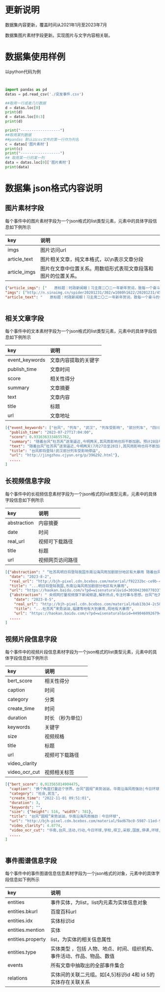 # 更新说明

数据集内容更新，覆盖时间从2021年1月至2023年7月

数据集图片素材字段更新。实现图片与文字内容相关联。

# 数据集使用样例

以python代码为例

```python


import pandas as pd
datas = pd.read_csv('./突发事件.csv')

##取用一行或者几行数据
d = datas.loc[0]
print(d)
d = datas.loc[0:3]
print(d)

print("------------------")
##取用某列数据
##pandas 默认以csv文件的第一行作为列名
c = datas['图片素材']
print(c)
print("------------------")
## 取用某一行的某一列
data = datas.loc[0]['图片素材']
print(data)

```

# 数据集 json格式内容说明

## 图片素材字段

每个事件中的图片素材字段为一个json格式的list类型元素，元素中的具体字段信息如下例所示

| key           | 说明                              |
| :------------ | :------------------------------ |
| imgs          | 图片访问url                         |
| article\_text | 图片相关文章，纯文本格式，以\n表示文章分段          |
| article\_imgs | 图片在文章中位置关系。用数组形式表现文章段落和图片的位置关系。 |

```json
{"article_imgs": ["　　原标题：时政新闻眼丨习主席二〇二一年新年贺词，致每一个奋斗的中国人 ", "http://n.sinaimg.cn/spider20201231/302/w1080h1622/20201231/454f-kfxsuvx4984961.jpg", "　　每当新年钟声即将敲响的时候，这个从北京传遍全球的声音总是直抵人心。2020年12月31日晚，中国国家主席习近平在北京发表了2021年新年贺词。这也是他第8年在同一个时间节点发表这篇重要讲话。在带领中国战胜了史所罕见的风险挑战之后，习主席会怎样讲述这一年发生在这个国家的故事？站在“两个一百年”的历史交汇点，他对这个国家的每一个人会有怎样的深情告白？", "　　△独家视频丨国家主席习近平发表二〇二一年新年贺词", "　　 最高礼赞：“每个人都了不起”", "　　2020年，极不平凡。当病毒打破生活的平静，我们共同扛过那些“至暗时刻”，一起迎来光亮和希望。", "　　疫情初始，江城告急，抛下所有，热血出征的，是你；封一座城，护一国人，顾全大局，咬牙坚持的，是你；鏖战之时，壁垒森严，事无巨细，温暖人心的，是你；国有所需，走出家门，复工复产，加班加点的，是你；“闷死”病毒，裹足不出，云上监工，隔空加油的，是你……", "http://n.sinaimg.cn/spider20201231/212/w2048h1364/20201231/3c8d-kfxsuvx4984963.jpg", "　　辞旧迎新之际，你是否已经准备好接受一次最高嘉奖？", "　　在2021年新年贺词中，习近平主席说：“平凡铸就伟大，英雄来自人民。每个人都了不起。”", "　　这一年，习近平给很多人点过赞。他在几个月前的全国抗疫表彰大会上说：“中华民族能够经历无数灾厄仍不断发展壮大，从来都不是因为有救世主，而是因为在大灾大难前有千千万万个普通人挺身而出、慷慨前行。”", "http://n.sinaimg.cn/spider20201231/640/w1280h960/20201231/8215-kfxsuvx4985073.jpg", "　　2020年，危急时刻，又见遍地英雄！从“天使白”、“橄榄绿”到“守护蓝”、“志愿红”，从抗洪英雄陈陆、甘磊、帖克艳到“00”后抗疫护士刘家怡……习近平主席都曾一一点赞。他尤其提到，“武汉不愧为英雄的城市，武汉人民不愧为英雄的人民，全党全国各族人民都为你们而感动、而赞叹！党和人民感谢武汉人民！”", "http://n.sinaimg.cn/spider20201231/364/w1080h884/20201231/ae18-kfxsuvx4985071.jpg", "　　在新年贺词中，习近平再次提到“90后”、“00后”青年一代。在参加抗疫的医务人员中，有近一半是“90后”、“00后”。习近平曾经引用过一句话：“哪里有什么白衣天使，不过是一群孩子换了一身衣服。”他由衷赞叹：“广大青年用行动证明，新时代的中国青年是好样的，是堪当大任的！”", "http://n.sinaimg.cn/spider20201231/566/w1800h1166/20201231/ca89-kfxsuvx4985178.jpg", "　　在新年贺词中，习近平主席说：“一个个义无反顾的身影，一次次心手相连的接力，一幕幕感人至深的场景，生动展示了伟大抗疫精神。”", "　　他曾这样诠释伟大抗疫精神——“生命至上、举国同心、舍生忘死、尊重科学、命运与共”。2020年，每一个中国人，都是伟大抗疫精神的铸就者。每一个中国人，也都是伟大抗疫精神的展示者。", "http://n.sinaimg.cn/spider20201231/385/w2048h1537/20201231/71bc-kfxsuvx4985179.jpg", "　　听了习主席的点赞，你的内心是不是有些澎湃？就怀揣着这份小激动，迎接新一年的挑战和磨砺吧。", "　　 最足干劲：“咬定青山不放松”", "　　2020这一年，我们太难了。但是，再难，我们都挺过来了。这一年，你坚持做了哪些事？实现了哪些小目标呢？", "　　2020年，中国保持勇往直前、风雨无阻的战略定力，万众一心加油干，越是艰险越向前。在2021年新年贺词中，习近平主席重点谈到了三件事。 ", "http://n.sinaimg.cn/spider20201231/211/w2048h1363/20201231/c0b2-kfxsuvx4985295.jpg", "　　决战决胜脱贫攻坚", "　　“让几千万农村贫困人口生活好起来，是我心中的牵挂。”“新年之际，我最牵挂的还是困难群众。”“农村1000多万贫困人口的脱贫任务要如期完成，还得咬定目标使劲干”……透过每一年的新年贺词，可以看出习主席对脱贫攻坚的深深牵挂。 ", "http://n.sinaimg.cn/spider20201231/566/w1800h1166/20201231/2e9b-kfxsuvx4985294.jpg", "　　历经8年，决战脱贫攻坚在2020年这一年取得决定性胜利。在2021年的新年贺词中，习近平主席说，我们向深度贫困发起总攻，啃下了最难啃的“硬骨头”。", "　　下一步怎么走？习主席说，我们还要咬定青山不放松，脚踏实地加油干，努力绘就乡村振兴的壮美画卷，朝着共同富裕的目标稳步前行。最近召开的中央农村工作会议，将之描述为“三农”工作重心的“历史性转移”。", "http://n.sinaimg.cn/spider20201231/566/w1800h1166/20201231/edf5-kfxsuvx4985408.jpg", "　　深化改革扩大开放", "　　2020年是深圳等经济特区建立40周年、上海浦东开发开放30周年。在2021年新年贺词中，习主席说，改革开放创造了发展奇迹，今后还要以更大气魄深化改革、扩大开放，续写更多“春天的故事”。", "http://n.sinaimg.cn/spider20201231/566/w1800h1166/20201231/ab98-kfxsuvx4985407.jpg", "　　就在发表新年贺词的前一天，2020年12月30日，习近平出席中央全面深化改革委员会第17次会议，并与欧方领导人共同宣布如期完成中欧投资协定谈判，再次发出了深化改革、扩大开放的鲜明信号。", "http://n.sinaimg.cn/spider20201231/0/w2048h1152/20201231/cc8c-kfxsuvx4985605.jpg", "　　构建人类命运共同体", "　　在新年贺词中，习近平主席说，经历了一年来的风雨，我们比任何时候都更加深切体会到人类命运共同体的意义。", "　　就在2020年将尽之时，全球累计新冠肺炎确诊病例超过了8000万例，死亡人数超过了170万例。这一年，世界经济陷入上世纪30年代大萧条以来最严重的衰退。", "http://n.sinaimg.cn/spider20201231/566/w1800h1166/20201231/b023-kfxsuvx4985593.jpg", "　　2020年，习近平主席密集开展元首外交，在世界大变局中引领前行的方向。习主席说：“近一年的抗疫实践证明，只要团结一心、科学防治，病毒传播可以控制，疫情影响可以克服。”中国为充满不确定性、不稳定性的世界，注入了弥足珍贵的确定性、稳定性。", "　　在2021年新年贺词中，习主席再次呼吁：“疫情防控任重道远。世界各国人民要携起手来，风雨同舟，早日驱散疫情的阴霾，努力建设更加美好的地球家园。”", "http://n.sinaimg.cn/spider20201231/566/w1800h1166/20201231/aba7-kfxsuvx4985777.jpg", "　　2020年，除了做好自己的事，你也是一件件国之大事的亲历者、见证者、参与者。在新年贺词中，习主席为每一个人鼓起最足干劲。2021年，让我们继续心怀国之大者，用汗水浇灌收获，以实干笃定前行。", "　　 最强宣言：“我们还要继续奋斗”", "　　2020年，在泰山压顶的危难时刻，中国共产党带领中国人民交出了一份人民满意、世界瞩目、可以载入史册的答卷，也上了一堂何为制度优势、何为“主心骨”“定盘星”的“全民公开课”。", "http://n.sinaimg.cn/spider20201231/566/w1800h1166/20201231/4a0d-kfxsuvx4985783.jpg", "　　2021年，是中国共产党百年华诞。你打算如何跟着中国共产党一起奋斗？", "　　习近平主席在新年贺词中，重点说到了中国共产党的“初心”——“百年征程波澜壮阔，百年初心历久弥坚。”“我们秉持以人民为中心，永葆初心、牢记使命，乘风破浪、扬帆远航，一定能实现中华民族伟大复兴。”", "http://n.sinaimg.cn/spider20201231/566/w1800h1166/20201231/4f29-kfxsuvx4985864.jpg", "　　葆初心，必奋斗。新年贺词，金句频出，不少就与“奋斗”相关：“天上不会掉馅饼，努力奋斗才能梦想成真。”“幸福都是奋斗出来的。”“大家还要一起拼搏、一起奋斗”……在2021年的新年贺词中，习近平主席说：“征途漫漫，惟有奋斗。我们通过奋斗，披荆斩棘，走过了万水千山。我们还要继续奋斗，勇往直前，创造更加灿烂的辉煌。”", "http://n.sinaimg.cn/spider20201231/566/w1800h1166/20201231/3ae5-kfxsuvx4985866.jpg", "http://n.sinaimg.cn/spider20201231/566/w1800h1166/20201231/26b5-kfxsuvx4985969.jpg", "　　这是人民领袖的深情寄语，这是百年大党的热切召唤。心有所信，方能行远。心中有了方向，奋斗更有力量。", "　　“惟愿山河锦绣、国泰民安。惟愿和顺致祥、幸福美满。”每一个你我，都是他心中的牵挂。奋斗的你，当铭记，你的背后是整个中国。", "　　监制丨申勇 龚雪辉", "　　主笔丨刘瑞琳", "　　责编丨郁振一", "　　视觉丨陈括", "责任编辑：刘德宾 "], 
"imgs": ["http://n.sinaimg.cn/spider20201231/302/w1080h1622/20201231/454f-kfxsuvx4984961.jpg", "http://n.sinaimg.cn/spider20201231/212/w2048h1364/20201231/3c8d-kfxsuvx4984963.jpg", "http://n.sinaimg.cn/spider20201231/640/w1280h960/20201231/8215-kfxsuvx4985073.jpg", "http://n.sinaimg.cn/spider20201231/364/w1080h884/20201231/ae18-kfxsuvx4985071.jpg", "http://n.sinaimg.cn/spider20201231/566/w1800h1166/20201231/ca89-kfxsuvx4985178.jpg", "http://n.sinaimg.cn/spider20201231/385/w2048h1537/20201231/71bc-kfxsuvx4985179.jpg", "http://n.sinaimg.cn/spider20201231/211/w2048h1363/20201231/c0b2-kfxsuvx4985295.jpg", "http://n.sinaimg.cn/spider20201231/566/w1800h1166/20201231/2e9b-kfxsuvx4985294.jpg", "http://n.sinaimg.cn/spider20201231/566/w1800h1166/20201231/edf5-kfxsuvx4985408.jpg", "http://n.sinaimg.cn/spider20201231/566/w1800h1166/20201231/ab98-kfxsuvx4985407.jpg", "http://n.sinaimg.cn/spider20201231/0/w2048h1152/20201231/cc8c-kfxsuvx4985605.jpg", "http://n.sinaimg.cn/spider20201231/566/w1800h1166/20201231/b023-kfxsuvx4985593.jpg", "http://n.sinaimg.cn/spider20201231/566/w1800h1166/20201231/aba7-kfxsuvx4985777.jpg", "http://n.sinaimg.cn/spider20201231/566/w1800h1166/20201231/4a0d-kfxsuvx4985783.jpg", "http://n.sinaimg.cn/spider20201231/566/w1800h1166/20201231/4f29-kfxsuvx4985864.jpg", "http://n.sinaimg.cn/spider20201231/566/w1800h1166/20201231/3ae5-kfxsuvx4985866.jpg", "http://n.sinaimg.cn/spider20201231/566/w1800h1166/20201231/26b5-kfxsuvx4985969.jpg"], 
"article_text": "　　原标题：时政新闻眼丨习主席二〇二一年新年贺词，致每一个奋斗的中国人 \n　　每当新年钟声即将敲响的时候，这个从北京传遍全球的声音总是直抵人心。2020年12月31日晚，中国国家主席习近平在北京发表了2021年新年贺词。这也是他第8年在同一个时间节点发表这篇重要讲话。在带领中国战胜了史所罕见的风险挑战之后，习主席会怎样讲述这一年发生在这个国家的故事？站在“两个一百年”的历史交汇点，他对这个国家的每一个人会有怎样的深情告白？\n　　△独家视频丨国家主席习近平发表二〇二一年新年贺词\n　　 最高礼赞：“每个人都了不起”\n　　2020年，极不平凡。当病毒打破生活的平静，我们共同扛过那些“至暗时刻”，一起迎来光亮和希望。\n　　疫情初始，江城告急，抛下所有，热血出征的，是你；封一座城，护一国人，顾全大局，咬牙坚持的，是你；鏖战之时，壁垒森严，事无巨细，温暖人心的，是你；国有所需，走出家门，复工复产，加班加点的，是你；“闷死”病毒，裹足不出，云上监工，隔空加油的，是你……\n　　辞旧迎新之际，你是否已经准备好接受一次最高嘉奖？\n　　在2021年新年贺词中，习近平主席说：“平凡铸就伟大，英雄来自人民。每个人都了不起。”\n　　这一年，习近平给很多人点过赞。他在几个月前的全国抗疫表彰大会上说：“中华民族能够经历无数灾厄仍不断发展壮大，从来都不是因为有救世主，而是因为在大灾大难前有千千万万个普通人挺身而出、慷慨前行。”\n　　2020年，危急时刻，又见遍地英雄！从“天使白”、“橄榄绿”到“守护蓝”、“志愿红”，从抗洪英雄陈陆、甘磊、帖克艳到“00”后抗疫护士刘家怡……习近平主席都曾一一点赞。他尤其提到，“武汉不愧为英雄的城市，武汉人民不愧为英雄的人民，全党全国各族人民都为你们而感动、而赞叹！党和人民感谢武汉人民！”\n　　在新年贺词中，习近平再次提到“90后”、“00后”青年一代。在参加抗疫的医务人员中，有近一半是“90后”、“00后”。习近平曾经引用过一句话：“哪里有什么白衣天使，不过是一群孩子换了一身衣服。”他由衷赞叹：“广大青年用行动证明，新时代的中国青年是好样的，是堪当大任的！”\n　　在新年贺词中，习近平主席说：“一个个义无反顾的身影，一次次心手相连的接力，一幕幕感人至深的场景，生动展示了伟大抗疫精神。”\n　　他曾这样诠释伟大抗疫精神——“生命至上、举国同心、舍生忘死、尊重科学、命运与共”。2020年，每一个中国人，都是伟大抗疫精神的铸就者。每一个中国人，也都是伟大抗疫精神的展示者。\n　　听了习主席的点赞，你的内心是不是有些澎湃？就怀揣着这份小激动，迎接新一年的挑战和磨砺吧。\n　　 最足干劲：“咬定青山不放松”\n　　2020这一年，我们太难了。但是，再难，我们都挺过来了。这一年，你坚持做了哪些事？实现了哪些小目标呢？\n　　2020年，中国保持勇往直前、风雨无阻的战略定力，万众一心加油干，越是艰险越向前。在2021年新年贺词中，习近平主席重点谈到了三件事。 \n　　决战决胜脱贫攻坚\n　　“让几千万农村贫困人口生活好起来，是我心中的牵挂。”“新年之际，我最牵挂的还是困难群众。”“农村1000多万贫困人口的脱贫任务要如期完成，还得咬定目标使劲干”……透过每一年的新年贺词，可以看出习主席对脱贫攻坚的深深牵挂。 \n　　历经8年，决战脱贫攻坚在2020年这一年取得决定性胜利。在2021年的新年贺词中，习近平主席说，我们向深度贫困发起总攻，啃下了最难啃的“硬骨头”。\n　　下一步怎么走？习主席说，我们还要咬定青山不放松，脚踏实地加油干，努力绘就乡村振兴的壮美画卷，朝着共同富裕的目标稳步前行。最近召开的中央农村工作会议，将之描述为“三农”工作重心的“历史性转移”。\n　　深化改革扩大开放\n　　2020年是深圳等经济特区建立40周年、上海浦东开发开放30周年。在2021年新年贺词中，习主席说，改革开放创造了发展奇迹，今后还要以更大气魄深化改革、扩大开放，续写更多“春天的故事”。\n　　就在发表新年贺词的前一天，2020年12月30日，习近平出席中央全面深化改革委员会第17次会议，并与欧方领导人共同宣布如期完成中欧投资协定谈判，再次发出了深化改革、扩大开放的鲜明信号。\n　　构建人类命运共同体\n　　在新年贺词中，习近平主席说，经历了一年来的风雨，我们比任何时候都更加深切体会到人类命运共同体的意义。\n　　就在2020年将尽之时，全球累计新冠肺炎确诊病例超过了8000万例，死亡人数超过了170万例。这一年，世界经济陷入上世纪30年代大萧条以来最严重的衰退。\n　　2020年，习近平主席密集开展元首外交，在世界大变局中引领前行的方向。习主席说：“近一年的抗疫实践证明，只要团结一心、科学防治，病毒传播可以控制，疫情影响可以克服。”中国为充满不确定性、不稳定性的世界，注入了弥足珍贵的确定性、稳定性。\n　　在2021年新年贺词中，习主席再次呼吁：“疫情防控任重道远。世界各国人民要携起手来，风雨同舟，早日驱散疫情的阴霾，努力建设更加美好的地球家园。”\n　　2020年，除了做好自己的事，你也是一件件国之大事的亲历者、见证者、参与者。在新年贺词中，习主席为每一个人鼓起最足干劲。2021年，让我们继续心怀国之大者，用汗水浇灌收获，以实干笃定前行。\n　　 最强宣言：“我们还要继续奋斗”\n　　2020年，在泰山压顶的危难时刻，中国共产党带领中国人民交出了一份人民满意、世界瞩目、可以载入史册的答卷，也上了一堂何为制度优势、何为“主心骨”“定盘星”的“全民公开课”。\n　　2021年，是中国共产党百年华诞。你打算如何跟着中国共产党一起奋斗？\n　　习近平主席在新年贺词中，重点说到了中国共产党的“初心”——“百年征程波澜壮阔，百年初心历久弥坚。”“我们秉持以人民为中心，永葆初心、牢记使命，乘风破浪、扬帆远航，一定能实现中华民族伟大复兴。”\n　　葆初心，必奋斗。新年贺词，金句频出，不少就与“奋斗”相关：“天上不会掉馅饼，努力奋斗才能梦想成真。”“幸福都是奋斗出来的。”“大家还要一起拼搏、一起奋斗”……在2021年的新年贺词中，习近平主席说：“征途漫漫，惟有奋斗。我们通过奋斗，披荆斩棘，走过了万水千山。我们还要继续奋斗，勇往直前，创造更加灿烂的辉煌。”\n　　这是人民领袖的深情寄语，这是百年大党的热切召唤。心有所信，方能行远。心中有了方向，奋斗更有力量。\n　　“惟愿山河锦绣、国泰民安。惟愿和顺致祥、幸福美满。”每一个你我，都是他心中的牵挂。奋斗的你，当铭记，你的背后是整个中国。\n　　监制丨申勇 龚雪辉\n　　主笔丨刘瑞琳\n　　责编丨郁振一\n　　视觉丨陈括\n责任编辑：刘德宾 \n"}
  
```

## 相关文章字段

每个事件中的文本素材字段为一个json格式的list类型元素，元素中的具体字段信息如下例所示

| key             | 说明         |
| :-------------- | :--------- |
| event\_keywords | 文章内容提取的关键字 |
| publish\_time   | 文章时间       |
| score           | 相关性得分      |
| summary         | 文章摘要       |
| text            | 文章内容       |
| title           | 标题         |
| url             | 文章地址       |

```json
[{"event_keywords": ["台风", "列车", "武汉", "列车受影响", "部分列车", "四川盆地", "西南地区", "杜苏芮", "强降水", "陕西", "贵州", "东部", "重庆", "福建", "甘肃"], 
  "publish_time": "2023-07-27T17:04:00", 
  "score": 0.9316363334655762, 
  "summary": "随着台风“杜苏芮”逐渐逼近,今明两天,其风雨影响也将不断加剧。预计28日早晨到上午,“杜苏芮”最大可能在福建晋江到闽粤交界沿海登陆。“杜苏芮”登陆后,29日至31日,其残馀环流还可能深入内陆,给华北、黄淮等地带来强降雨,威力不容小觑。受台风“杜苏芮”影响,为确保铁路运输安全,7月27日起,福建、广东、长三角铁路部分列车停运。", 
  "text": "随着台风“杜苏芮”逐渐逼近,今明两天(7月27日至28日),其风雨影响也将不断加剧。预计28日早晨到上午,“杜苏芮”最大可能在福建晋江到闽粤交界沿海登陆。“杜苏芮”登陆后,29日至31日,其残馀环流还可能深入内陆,给华北、黄淮等地带来强降雨,威力不容小觑。\n今年首个暴雨橙色预警发布\n福建局地有特大暴雨\n7月27日10时,中央气象台发布今年首个暴雨橙色预警 :\n预计,7月27日14时至28日14时,浙江东部、福建东部和中南部以及云南东部、贵州西部、重庆西部、四川盆地中东部、陕西中南部和甘肃东部等地部分地区有暴雨或大暴雨。其中,福建东南部等局地有特大暴雨 (250~400毫米);上述部分地区伴有短时强降水(最大小时降雨量30~60毫米,局地可超过80毫米),局地有雷暴大风等强对流天气。\n中央气象台继续发布大风预报,预计7日14时至28日14时,巴士海峡、南海东北部偏东海域、福建南部的部分地区沿海风力可达9—12级、阵风13—15级,“杜苏芮”中心经过的附近海域风力可达13—17级,阵风17级以上 。\n这张菲律宾海岸警卫队发布的照片显示,7月26日,救援人员在菲律宾吕宋岛的北伊罗戈省冒着洪水撤离受灾人员。菲律宾吕宋岛多地遭到台风“杜苏芮”袭击。新华社发(菲律宾海岸警卫队供图)\n“杜苏芮”明日登陆我国闽粤沿海\n登陆后深入内陆风雨影响持续\n随着今年第5号台风“杜苏芮”不断逼近我国东南沿海,昨天上午,中央气象台拉响了今年首个台风最高级别红色预警 。“杜苏芮”云系庞大,其正面影响的福建、广东等地,强风雨天气已率先展开;此外,西南地区等地的较强降雨也在持续。\n26日凌晨,超强台风“杜苏芮”已在菲律宾北部登陆。台风“杜苏芮”逐渐逼近,今明两天,其风雨影响也将不断加剧,预计28日早晨到上午最大可能在福建晋江到闽粤交界沿海登陆,中央气象台今早继续发布台风红色预警 。除了台风带来的强降雨,今明两天,西南地区东部、华北、东北等地降雨仍将持续,并且局地伴有短时强降水、雷暴大风等强对流天气。\n具体来看,中央气象台预计,今天,甘肃南部、陕西南部、江南东部、西南地区东部、云南东南部等地部分地区有大到暴雨。其中,甘肃东部、浙江中南部、四川盆地中东部、重庆西部、贵州西部等地部分地区有大暴雨。\n明天,辽宁东部和南部、西藏东南部、西北地区东部、华北南部、黄淮、江南中东部、四川盆地东南部、重庆中西部、贵州西部、华南中东部等地部分地区有中到大雨。其中,甘肃东部、陕西中部、江西东部、浙江中南部、福建等地部分地区有暴雨或大暴雨。\n展望后期,“杜苏芮”登陆后,29日至31日,其残馀环流还可能继续北上,给华北、黄淮等地带来强降雨,威力不容小觑。需要特别警惕上述地区受地形影响可能出现的局地强降雨,像河南北侧、西侧的山脉,以及山西、河北太行山脉沿山的东侧,降水都会较为显着。公众需密切关注当地气象部门发布的预报预警信息,做好相应的防范工作。\n全国多地列车停运\n武汉部分列车受影响\n受台风“杜苏芮”影响,为确保铁路运输安全,7月27日起,福建、广东、长三角铁路部分列车停运。其中武汉到厦门、梅州等地的多趟列车受影响。\n已购买停运列车车票的旅客,可于票面乘车日期起30日内(含当日)在互联网办理退票,或持购票时所使用的有效身份证件原件到车站退票(已打印报销凭证的请将凭证交予车站窗口工作人员),以上均不收取手续费。\n湖北多地发布雷电黄色预警!\n请注意防范\n截至到发稿时间,湖北神农架、十堰等多地发布雷电黄色预警,请注意防范!\n据湖北气象消息 ,2023年7月27日10时—7月28日10时,预计三峡库区(兴山东部、秭归东部、夷陵),十堰(十堰市城区、郧西东部、郧阳、竹溪、竹山、房县、丹江口)、襄阳(谷城、保康北部)、宜昌(宜昌市西部城区、长阳中部和南部、五峰)、恩施(恩施市南部、巴东中西部和南部、建始东北部和南部、利川南部、咸丰、宣恩、鹤峰)以及其他强降水区域发生崩塌、滑坡、泥石流的风险较大;其中,恩施(咸丰南部和东部、来凤、宣恩西南部、鹤峰大部)发生崩塌、滑坡、泥石流的风险大。\n武汉三天天气预报\n27日晚上:多云,最高气温35℃, 最低气温26℃,偏北风2到3级。\n28日天气:多云有阵雨,最高气温34℃, 最低气温26℃,偏北风3到4级,阵风5到6级。\n29日天气:阴天有中到大雨,最高气温29℃, 最低气温26℃,偏北风3到4级,阵风5级,夜间转偏南风2到3级。", 
  "title": "台风即将登陆!武汉部分列车受影响停运", 
  "url": "http://jingzhou.cjyun.org/p/396292.html"},
  .....
]
```

## 长视频信息字段

每个事件中的长视频信息素材字段为一个json格式的list类型元素，元素中的具体字段信息如下例所示

| key         | 说明       |
| :---------- | :------- |
| abstraction | 内容摘要     |
| date        | 时间       |
| real\_url   | 视频可下载路径  |
| title       | 标题       |
| url         | 视频网页访问路径 |

```json
[{"abstraction": " “杜苏芮明日将登陆我国东南沿海风雨加剧部分地区有大暴雨 随着台风“杜苏芮”逐渐逼近,今27日至28日),其风雨影响也将不断加剧,预计28日...", 
  "date": "2023-8-2", 
  "real_url": "http://bjh-pixel.cdn.bcebos.com/material/f92232bc-ce9b-4254-af2f-519124049e9e.mp4", 
  "title": "...明日将登陆我国,东南沿海风雨加剧部分地区有大暴雨", 
  "url": "https://haokan.baidu.com/v?pd=wisenatural&vid=3030423087703372603"}, 
  {"abstraction": " 央视网打量视频旗下新闻频道,解析热点,专注时事与思想。台风“杜苏芮”来势汹汹,福建等地有大到暴雨,局地有大暴雨 事故灾难 台风...", 
    "date": "2023-8-5", 
    "real_url": "http://bjh-pixel.cdn.bcebos.com/material/6ab13b34-2c58-11ee-96dd-b8cef64d7fe1.mp4", 
    "title": "...杜苏芮”来势汹汹,福建等地有大到暴雨,局地有大暴雨", 
    "url": "https://haokan.baidu.com/v?pd=wisenatural&vid=4490460926794997862"}, 
  .....
]
```

## 视频片段信息字段

每个事件中的视频片段信息素材字段为一个json格式的list类型元素，元素中的具体字段信息如下例所示

| key             | 说明        |
| :-------------- | :-------- |
| bert\_score     | 相关性得分     |
| caption         | 时间        |
| category        | 分类        |
| create\_time    | 时间        |
| duration        | 时长 （秒为单位） |
| keywords        | 关键字       |
| size            | 视频规格      |
| title           | 标题        |
| url             | 视频可下载路径   |
| video\_clarity  |           |
| video\_ocr\_cut | 视频相关标签    |

```json
[{"bert_score": 0.913565814904475, 
  "caption": "换个角度打量这个世界。台风“圆规”来势汹汹，华南沿海风雨强劲|今日环球", 
  "category": "社会,民生", 
  "create_time": "2022-11-01 09:51:01", 
  "duration": 3, 
  "keywords": "", 
  "size": {"height": 516, "width": 781}, 
  "title": "台风“圆规”来势汹汹，华南沿海风雨强劲｜今日环球", 
  "url": "http://bjh-pixel.cdn.bcebos.com/material/9ad67bc0-5987-11ed-9a30-1070fd2cca9c.mp4", 
  "video_clarity": 4.8774, 
  "video_ocr_cut": "华南,台风,活动,行动,今日环球,学校,捍卫,采取,国医,停课,环球,风雨,沿海,海南,强劲,停运,国家主权,陆海空,停业,来势汹汹,必要,cctv,圆规,国际"}, 
  .....
]
  
```

## 事件图谱信息字段

每个事件中的事件图谱信息信息素材字段为一个json格式的对象，元素中的具体字段信息如下例所示

| key               | 说明                                     |
| :---------------- | :------------------------------------- |
| entities          | 事件实体，为list，list内元素为实体信息对象              |
| entities.bkurl    | 百度百科url                                |
| entities.idx      | 实体标识id                                 |
| entities.mention  | 实体                                     |
| entities.property | list，为实体的相关信息属性                        |
| entities.type     | 实体类型 ，包括 人物、地点、时间、组织机构、事件活动、作品、物品、数值   |
| events            | 所有文章中抽取出的全部事件集合                        |
| relations         | 实体间的关联二元组。如\[4,5]标识id 4和 id 5的实体存在关联关系 |

